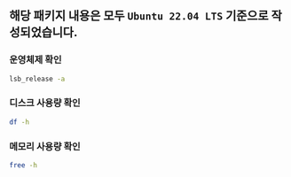 ## 해당 패키지 내용은 모두 `Ubuntu 22.04 LTS` 기준으로 작성되었습니다.

### 운영체제 확인
```bash
lsb_release -a
```

### 디스크 사용량 확인
```bash
df -h  
```

### 메모리 사용량 확인
```bash
free -h
```
